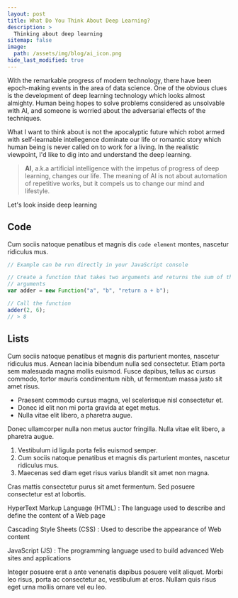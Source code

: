 ```yaml
---
layout: post
title: What Do You Think About Deep Learning?
description: >
  Thinking about deep learning
sitemap: false
image: 
  path: /assets/img/blog/ai_icon.png
hide_last_modified: true
---
```

<!-- <a href="#">dis parturient montes</a> -->
With the remarkable progress of modern technology, there have been epoch-making events in the area of data science.
One of the obvious clues is the development of deep learning technology which looks almost almighty.
Human being hopes to solve problems considered as unsolvable with AI, and someone is worried about the adversarial effects of the techniques.

What I want to think about is not the apocalyptic future which robot armed with self-learnable intellegence dominate our life or romantic story which human being is never called on to work for a living.
In the realistic viewpoint, I'd like to dig into and understand the deep learning.

> **AI**, a.k.a artificial intelligence with the impetus of progress of deep learning, changes our life. The meaning of AI is not about automation of repetitive works, but it compels us to change our mind and lifestyle.

Let's look inside deep learning


## Code

Cum sociis natoque penatibus et magnis dis `code element` montes, nascetur ridiculus mus.

~~~js
// Example can be run directly in your JavaScript console

// Create a function that takes two arguments and returns the sum of those
// arguments
var adder = new Function("a", "b", "return a + b");

// Call the function
adder(2, 6);
// > 8
~~~

## Lists

Cum sociis natoque penatibus et magnis dis parturient montes, nascetur ridiculus mus. Aenean lacinia bibendum nulla sed consectetur. Etiam porta sem malesuada magna mollis euismod. Fusce dapibus, tellus ac cursus commodo, tortor mauris condimentum nibh, ut fermentum massa justo sit amet risus.

* Praesent commodo cursus magna, vel scelerisque nisl consectetur et.
* Donec id elit non mi porta gravida at eget metus.
* Nulla vitae elit libero, a pharetra augue.

Donec ullamcorper nulla non metus auctor fringilla. Nulla vitae elit libero, a pharetra augue.

1. Vestibulum id ligula porta felis euismod semper.
2. Cum sociis natoque penatibus et magnis dis parturient montes, nascetur ridiculus mus.
3. Maecenas sed diam eget risus varius blandit sit amet non magna.

Cras mattis consectetur purus sit amet fermentum. Sed posuere consectetur est at lobortis.

HyperText Markup Language (HTML)
: The language used to describe and define the content of a Web page

Cascading Style Sheets (CSS)
: Used to describe the appearance of Web content

JavaScript (JS)
: The programming language used to build advanced Web sites and applications

Integer posuere erat a ante venenatis dapibus posuere velit aliquet. Morbi leo risus, porta ac consectetur ac, vestibulum at eros. Nullam quis risus eget urna mollis ornare vel eu leo.